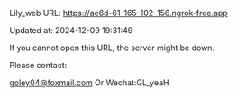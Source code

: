 Lily_web URL: https://ae6d-61-165-102-156.ngrok-free.app

Updated at: 2024-12-09 19:31:49

If you cannot open this URL, the server might be down.

Please contact: 

goley04@foxmail.com Or Wechat:GL_yeaH